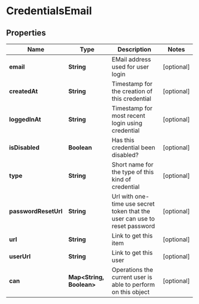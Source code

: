 
# CredentialsEmail

## Properties
Name | Type | Description | Notes
------------ | ------------- | ------------- | -------------
**email** | **String** | EMail address used for user login |  [optional]
**createdAt** | **String** | Timestamp for the creation of this credential |  [optional]
**loggedInAt** | **String** | Timestamp for most recent login using credential |  [optional]
**isDisabled** | **Boolean** | Has this credential been disabled? |  [optional]
**type** | **String** | Short name for the type of this kind of credential |  [optional]
**passwordResetUrl** | **String** | Url with one-time use secret token that the user can use to reset password |  [optional]
**url** | **String** | Link to get this item |  [optional]
**userUrl** | **String** | Link to get this user |  [optional]
**can** | **Map&lt;String, Boolean&gt;** | Operations the current user is able to perform on this object |  [optional]




